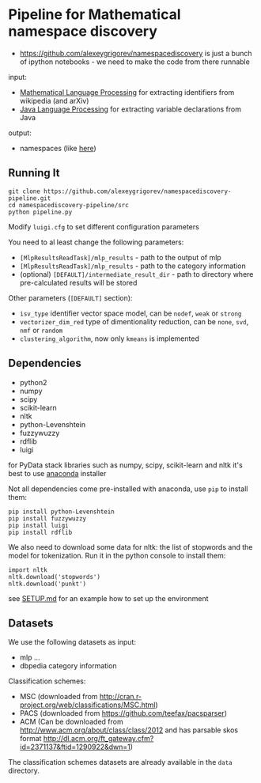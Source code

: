 # Pipeline for Mathematical namespace discovery

- https://github.com/alexeygrigorev/namespacediscovery is just a bunch of ipython notebooks - we need to make the code from there runnable

input:

- [Mathematical Language Processing](https://github.com/TU-Berlin/project-mlp) for extracting identifiers from wikipedia (and arXiv)
- [Java Language Processing](https://github.com/alexeygrigorev/JLP) for extracting variable declarations from Java

output:

- namespaces (like [here](http://0agr.ru/wiki/index.php/Discovered_namespaces))


## Running It

    git clone https://github.com/alexeygrigorev/namespacediscovery-pipeline.git
    cd namespacediscovery-pipeline/src
    python pipeline.py


Modify `luigi.cfg` to set different configuration parameters 

You need to al least change the following parameters:

- `[MlpResultsReadTask]/mlp_results` - path to the output of mlp
- `[MlpResultsReadTask]/mlp_results` - path to the category information
- (optional) `[DEFAULT]/intermediate_result_dir` - path to directory where pre-calculated results will be stored 


Other parameters (`[DEFAULT]` section): 

- `isv_type` identifier vector space model, can be `nodef`, `weak` or `strong`
- `vectorizer_dim_red` type of dimentionality reduction, can be `none`, `svd`, `nmf` or `random`
- `clustering_algorithm`, now only `kmeans` is implemented 


## Dependencies 

- python2
- numpy 
- scipy
- scikit-learn
- nltk
- python-Levenshtein
- fuzzywuzzy
- rdflib
- luigi 


for PyData stack libraries such as numpy, scipy, scikit-learn and nltk 
it's best to use [anaconda](http://docs.continuum.io/anaconda/install) 
installer 

Not all dependencies come pre-installed with anaconda, use `pip` to install them:

    pip install python-Levenshtein
    pip install fuzzywuzzy
    pip install luigi
    pip install rdflib


We also need to download some data for nltk: the list of stopwords and the model 
for tokenization. Run it in the python console to install them:

    import nltk
    nltk.download('stopwords')
    nltk.download('punkt')


see [SETUP.md](SETUP.md) for an example how to set up the environment


## Datasets 

We use the following datasets as input:


- mlp ... 
- dbpedia category information


Classification schemes:

- MSC (downloaded from http://cran.r-project.org/web/classifications/MSC.html)
- PACS (downloaded from https://github.com/teefax/pacsparser)
- ACM (Can be downloaded from http://www.acm.org/about/class/class/2012 and has parsable skos format http://dl.acm.org/ft_gateway.cfm?id=2371137&ftid=1290922&dwn=1)

The classification schemes datasets are already available in the `data` directory.

